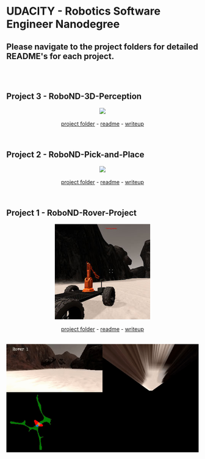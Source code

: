 # UDACITY - Robotics Software Engineer Nanodegree

## Please navigate to the project folders for detailed README's for each project.
<br><br>

## Project 3 - RoboND-3D-Perception
<a href="Project 3 - RoboND-3D-Perception">
<div align=center>
	<img src="Project 3 - RoboND-3D-Perception/misc_images/PR2.gif">
</div>
</a>
<p align="center">
<a target="_new" href="https://github.com/carldgosselin/robotics/tree/master/Project%203%20-%20RoboND-3D-Perception">project folder</a> -
<a target="_new" href="https://github.com/carldgosselin/robotics/blob/master/Project%203%20-%20RoboND-3D-Perception/README.md">readme</a> -
<a target="_new" href="https://github.com/carldgosselin/robotics/blob/master/Project%203%20-%20RoboND-3D-Perception/writeup_carldgosselin.md">writeup</a>
</p>
<br>

## Project 2 - RoboND-Pick-and-Place
<a href="Project 2 - RoboND-Pick-and-Place">
<div align=center>
	<img src="Project 2 - RoboND-Pick-and-Place/misc_images/req-challenge.gif">
</div>
</a>
<p align="center">
<a target="_new" href="https://github.com/carldgosselin/robotics/tree/master/Project%202%20-%20RoboND-Pick-and-Place">project folder</a> -
<a target="_new" href="https://github.com/carldgosselin/robotics/blob/master/Project%202%20-%20RoboND-Pick-and-Place/README.md">readme</a> -
<a target="_new" href="https://github.com/carldgosselin/robotics/blob/master/Project%202%20-%20RoboND-Pick-and-Place/writeup_carldgosselin.md">writeup</a>
</p>
<br>

## Project 1 - RoboND-Rover-Project
<a href="Project 1 - RoboND-Rover-Project">
<div align=center>
	<img src="Project 1 - RoboND-Rover-Project/misc/rover_image.jpg">
</div>
</a>
<p align="center">
<a target="_new" href="https://github.com/carldgosselin/robotics/tree/master/Project%201%20-%20RoboND-Rover-Project">project folder</a> -
<a target="_new" href="https://github.com/carldgosselin/robotics/blob/master/Project%201%20-%20RoboND-Rover-Project/README.md">readme</a> -
<a target="_new" href="https://github.com/carldgosselin/robotics/blob/master/Project%201%20-%20RoboND-Rover-Project/writeup_carldgosselin.md">writeup</a>
</p>
<br>
<a href="Project 1 - RoboND-Rover-Project/writeup_carldgosselin.md">
<div align=center>
	<img src="Project 1 - RoboND-Rover-Project/misc/rover1.gif">
</div>
</a>
